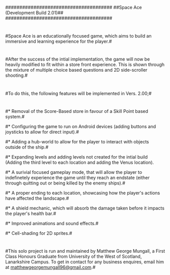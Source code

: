 ######################################
##Space Ace (Development Build 2.01)##
######################################
#
#Space Ace is an educationally focused game, which aims to build an immersive and learning experience for the player.#
#
#After the success of the intial implementation, the game will now be heavily modified to fit within a store front experience. This is shown through the mixture of multiple choice
based questions and 2D side-scroller shooting.# 
#
#To do this, the following features will be implemented in Vers. 2.00;#
#
#* Removal of the Score-Based store in favour of a Skill Point based system.#

#* Configuring the game to run on Android devices (adding buttons and joysticks to allow for direct input).#

#* Adding a hub-world to allow for the player to interact with objects outside of the ship.#

#* Expanding levels and adding levels not created for the intial build (Adding the third level to each location and adding the Venus location).

#* A surivial focused gameplay mode, that will allow the player to indefinetely experience the game until they reach an endstate (either through quitting out or being killed by
  the enemy ships).#

#* A proper ending to each location, showcasing how the player's actions have affected the landscape.# 

#* A shield mechanic, which will absorb the damage taken before it impacts the player's health bar.#

#* Improved animations and sound effects.#

#* Cell-shading for 2D sprites.#

#
#This solo project is run and maintained by Matthew George Mungall, a First Class Honours Graduate from University of the West of Scotland, Lanarkshire Campus. To get in contact
for any business enquires, email him at matthewgeorgemungall96@gmail.com.#
#
#
